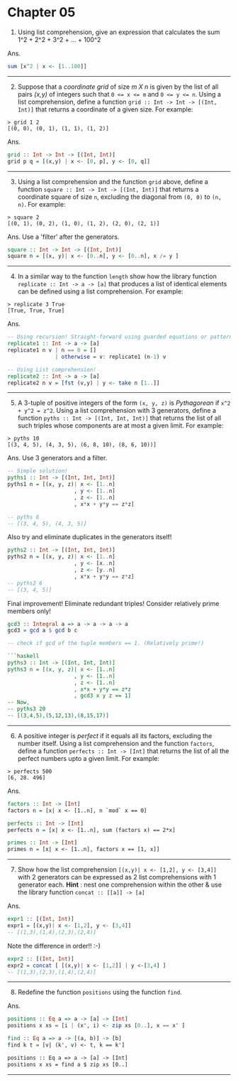 # Chapter 05

1. Using list comprehension, give an expression that calculates the sum 1^2 + 2^2 + 3^2 + ... + 100^2

Ans.

```haskell
sum [x^2 | x <- [1..100]]
```
---

2. Suppose that a _coordinate grid_ of size _m X n_ is given by the list of all pairs _(x,y)_ of integers such that `0 <= x <= m`  and `0 <= y <= n`. Using a list comprehension, define a function `grid :: Int -> Int -> [(Int, Int)]` that returns a coordinate of a given size. For example:

```shell
> grid 1 2
[(0, 0), (0, 1), (1, 1), (1, 2)]
``` 

Ans.

```haskell
grid :: Int -> Int -> [(Int, Int)]
grid p q = [(x,y) | x <- [0, p], y <- [0, q]]
```
---

3. Using a list comprehension and the function `grid` above, define a function `square :: Int -> Int -> [(Int, Int)]` that returns a coordinate square of size `n`, excluding the diagonal from `(0, 0)` to `(n, n)`. For example:  

```shell
> square 2
[(0, 1), (0, 2), (1, 0), (1, 2), (2, 0), (2, 1)]
```

Ans. Use a 'filter' after the generators.

```haskell
square :: Int -> Int -> [(Int, Int)]
square n = [(x, y)| x <- [0..n], y <- [0..n], x /= y ]
```
---

4. In a similar way to the function `length` show how the library function `replicate :: Int -> a -> [a]` that produces a list of identical elements can be defined using a list comprehension. For example: 

```shell
> replicate 3 True
[True, True, True]
```

Ans.

```haskell
-- Using recursion! Straight-forward using guarded equations or pattern-match...
replicate1 :: Int -> a -> [a]
replicate1 n v | n == 0 = []
               | otherwise = v: replicate1 (n-1) v

-- Using List comprehension!
replicate2 :: Int -> a -> [a]
replicate2 n v = [fst (v,y) | y <- take n [1..]]
```
---

5. A 3-tuple of positive integers of the form `(x, y, z)` is _Pythagorean_ if `x^2 + y^2 = z^2`. Using a list comprehension with 3 generators, define a function `pyths :: Int -> [(Int, Int, Int)]` that returns the list of all such triples whose components are at most a given limit. For example:

```shell
> pyths 10 
[(3, 4, 5), (4, 3, 5), (6, 8, 10), (8, 6, 10))] 
```

Ans. Use 3 generators and a filter.

```haskell
-- Simple solution!
pyths1 :: Int -> [(Int, Int, Int)]
pyths1 n = [(x, y, z)| x <- [1..n]
                     , y <- [1..n]
                     , z <- [1..n]
                     , x*x + y*y == z*z]

-- pyths 6 
-- [(3, 4, 5), (4, 3, 5)]
```

Also try and eliminate duplicates in the generators itself!

```haskell
pyths2 :: Int -> [(Int, Int, Int)]
pyths2 n = [(x, y, z)| x <- [1..n]
                     , y <- [x..n]
                     , z <- [y..n]
                     , x*x + y*y == z*z]
-- pyths2 6 
-- [(3, 4, 5)]
```

Final improvement! Eliminate redundant triples! Consider relatively prime members only!
```haskell
gcd3 :: Integral a => a -> a -> a -> a
gcd3 = gcd a $ gcd b c

-- check if gcd of the tuple members == 1. (Relatively prime!)

```haskell
pyths3 :: Int -> [(Int, Int, Int)]
pyths3 n = [(x, y, z)| x <- [1..n]
                     , y <- [1..n]
                     , z <- [1..n]
                     , x*x + y*y == z*z
                     , gcd3 x y z == 1] 
-- Now,
-- pyths3 20
-- [(3,4,5),(5,12,13),(8,15,17)]
```

---

6. A positive integer is _perfect_ if it equals all its factors, excluding the number itself. Using a list comprehension and the function `factors`, define a function `perfects :: Int -> [Int]` that returns the list of all the perfect numbers upto a given limit. For example: 

```shell
> perfects 500
[6, 28. 496]
```

Ans.

```haskell
factors :: Int -> [Int]
factors n = [x| x <- [1..n], n `mod` x == 0]
```

```haskell
perfects :: Int -> [Int]
perfects n = [x| x <- [1..n], sum (factors x) == 2*x]
```

```haskell
primes :: Int -> [Int]
primes n = [x| x <- [1..n], factors x == [1, x]]
```

---

7. Show how the list comprehension `[(x,y)| x <- [1,2], y <- [3,4]]` with 2 generators can be expressed as 2 list comprehensions with 1 generator each. **Hint** : nest one comprehension within the other & use the library function `concat :: [[a]] -> [a]`

Ans.

```haskell
expr1 :: [(Int, Int)]
expr1 = [(x,y)| x <- [1,2], y <- [3,4]]
-- [(1,3),(1,4),(2,3),(2,4)]
```

Note the difference in order!! :-) 

```haskell
expr2 :: [(Int, Int)]
expr2 = concat [ [(x,y)| x <- [1,2]] | y <-[3,4] ] 
-- [(1,3),(2,3),(1,4),(2,4)]
```
---

8. Redefine the function `positions` using the function `find`.

Ans.

```haskell
positions :: Eq a => a -> [a] -> [Int]
positions x xs = [i | (x', i) <- zip xs [0..], x == x' ]
```

```haskell
find :: Eq a => a -> [(a, b)] -> [b]
find k t = [v| (k', v) <- t, k == k']

positions :: Eq a => a -> [a] -> [Int]
positions x xs = find a $ zip xs [0..]
```
---
